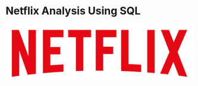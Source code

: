 #                             Netflix Analysis Using SQL
![Netflix Logo](https://github.com/Kanan-Shah/Netflix_Analysis_SQL/blob/main/logo.png)
